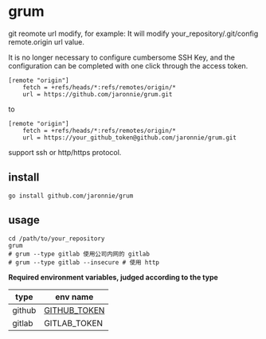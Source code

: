 # grum

git reomote url modify, for example:
It will modify your_repository/.git/config remote.origin url value.

It is no longer necessary to configure cumbersome SSH Key, and the configuration can be completed with one click through the access token.

```shell
[remote "origin"]
    fetch = +refs/heads/*:refs/remotes/origin/*
    url = https://github.com/jaronnie/grum.git
```

to 

```shell
[remote "origin"]
    fetch = +refs/heads/*:refs/remotes/origin/*
    url = https://your_github_token@github.com/jaronnie/grum.git
```

support ssh or http/https protocol.

## install

```shell
go install github.com/jaronnie/grum
```

## usage

```shell
cd /path/to/your_repository
grum
# grum --type gitlab 使用公司内网的 gitlab
# grum --type gitlab --insecure # 使用 http
```

**Required environment variables, judged according to the type**

| type   | env name                                               |
| ------ | ------------------------------------------------------ |
| github | [GITHUB_TOKEN](https://github.com/settings/tokens/new) |
| gitlab | GITLAB_TOKEN                                           |

